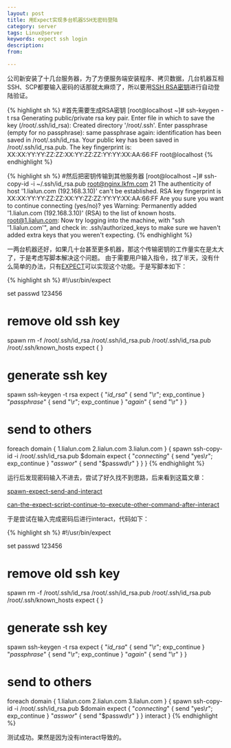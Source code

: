 ```yaml
---
layout: post
title: 用Expect实现多台机器SSH无密码登陆
category: server
tags: Linux@server
keywords: expect ssh login
description: 
from: 

---
```


公司新安装了十几台服务器，为了方便服务端安装程序、拷贝数据，几台机器互相SSH、SCP都要输入密码的话那就太麻烦了，所以要用[SSH RSA密钥][SSH_RSA]进行自动登陆验证。

{% highlight sh %}
#首先需要生成RSA密钥
[root@localhost ~]# ssh-keygen -t rsa
Generating public/private rsa key pair.
Enter file in which to save the key (/root/.ssh/id_rsa): 
Created directory '/root/.ssh'.
Enter passphrase (empty for no passphrase): 
  same passphrase again: 
  identification has been saved in /root/.ssh/id_rsa.
Your public key has been saved in /root/.ssh/id_rsa.pub.
The key fingerprint is:
XX:XX:YY:YY:ZZ:ZZ:XX:YY:ZZ:ZZ:YY:YY:XX:AA:66:FF root@localhost
{% endhighlight %}

{% highlight sh %}
#然后把密钥传输到其他服务器
[root@localhost ~]# ssh-copy-id -i ~/.ssh/id_rsa.pub  root@nginx.lkfm.com
21
The authenticity of host '1.lialun.com (192.168.3.10)' can't be established.
RSA key fingerprint is XX:XX:YY:YY:ZZ:ZZ:XX:YY:ZZ:ZZ:YY:YY:XX:AA:66:FF
Are you sure you want to continue connecting (yes/no)? yes
Warning: Permanently added '1.lialun.com (192.168.3.10)' (RSA) to the list of known hosts.
root@1.lialun.com: 
Now try logging into the machine, with "ssh '1.lialun.com'", and check in:
  .ssh/authorized_keys
to make sure we haven't added extra keys that you weren't expecting.
{% endhighlight %}

一两台机器还好，如果几十台甚至更多机器，那这个传输密钥的工作量实在是太大了，于是考虑写脚本解决这个问题。
由于需要用户输入指令，找了半天，没有什么简单的办法，只有[EXPECT][expect]可以实现这个功能。于是写脚本如下：

{% highlight sh %}
#!/usr/bin/expect

set passwd 123456

# remove old ssh key
spawn rm -f /root/.ssh/id_rsa /root/.ssh/id_rsa.pub /root/.ssh/id_rsa.pub /root/.ssh/known_hosts
expect {
}

# generate ssh key
spawn ssh-keygen -t rsa
expect { 
	"*id_rsa*" { send "\r"; exp_continue } 
	"*passphrase*" { send "\r"; exp_continue } 
	"*again*" { send "\r" } 
} 

# send to others
foreach domain {
	1.lialun.com
	2.lialun.com
	3.lialun.com
} {
spawn ssh-copy-id -i /root/.ssh/id_rsa.pub  $domain
expect {
	"*connecting*" { send "yes\r"; exp_continue }
	"*asswor*" { send "$passwd\r" } 
}
}
{% endhighlight %}

运行后发现密码输入不进去，尝试了好久找不到思路，后来看到这篇文章：

[spawn-expect-send-and-interact][spawn-expect-send-and-interact]

[can-the-expect-script-continue-to-execute-other-command-after-interact][can-the-expect-script-continue-to-execute-other-command-after-interact]

于是尝试在输入完成密码后进行interact，代码如下：

{% highlight sh %}
#!/usr/bin/expect

set passwd 123456

# remove old ssh key
spawn rm -f /root/.ssh/id_rsa /root/.ssh/id_rsa.pub /root/.ssh/id_rsa.pub /root/.ssh/known_hosts
expect {
}

# generate ssh key
spawn ssh-keygen -t rsa
expect { 
	"*id_rsa*" { send "\r"; exp_continue } 
	"*passphrase*" { send "\r"; exp_continue } 
	"*again*" { send "\r" } 
} 

# send to others
foreach domain {
	1.lialun.com
	2.lialun.com
	3.lialun.com
} {
spawn ssh-copy-id -i /root/.ssh/id_rsa.pub  $domain
expect {
	"*connecting*" { send "yes\r"; exp_continue }
	"*asswor*" { send "$passwd\r" } 
}
interact
}
{% endhighlight %}

测试成功。果然是因为没有interact导致的。

[SSH_RSA]:http://blog.csdn.net/wangjunjun2008/article/details/20037101
[expect]:http://blog.csdn.net/leexide/article/details/17485451

[spawn-expect-send-and-interact]:http://avdeo.com/2009/08/14/spawn-expect-send-and-interact/
[can-the-expect-script-continue-to-execute-other-command-after-interact]:http://stackoverflow.com/questions/7568738/can-the-expect-script-continue-to-execute-other-command-after-interact